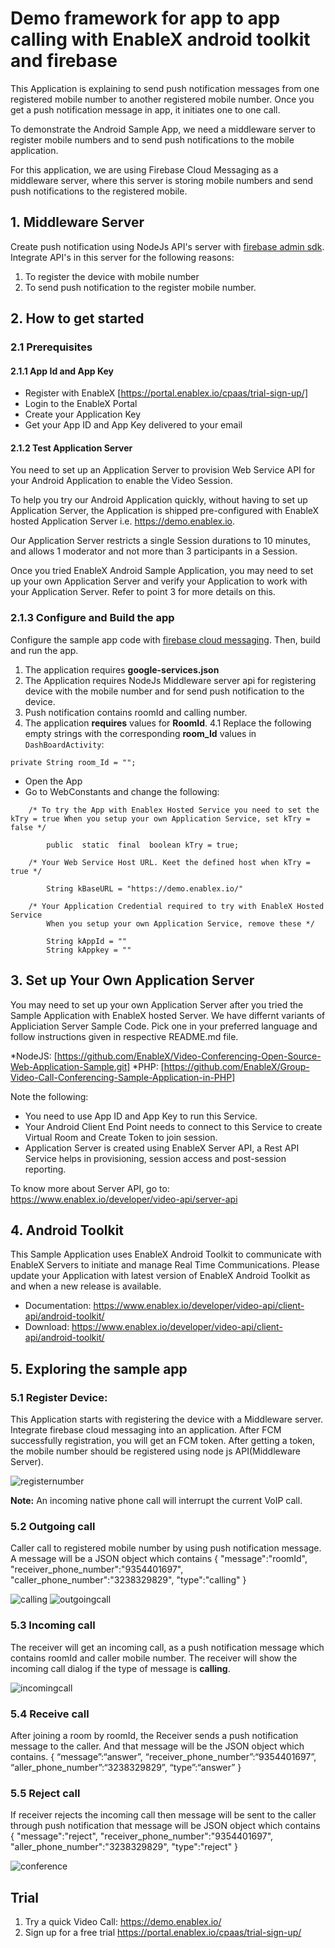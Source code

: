 # Demo framework for app to app calling with EnableX android toolkit and firebase 

This Application is explaining to send push notification messages from one registered mobile number to another registered mobile number. Once you get a push notification message in app, it initiates one to one call.

To demonstrate the Android Sample App, we need a middleware server to register mobile numbers and to send push notifications to the mobile application.

For this application, we are using Firebase Cloud Messaging as a middleware server, where this server is storing mobile numbers and send push notifications to the registered mobile.

## 1. Middleware Server
Create push notification using NodeJs API's server with [firebase admin sdk](https://firebase.google.com/docs/admin/setup). Integrate API's in this server for the following reasons:
1) To register the device with mobile number <br/> 
2) To send push notification to the register mobile number.

## 2. How to get started

### 2.1 Prerequisites

#### 2.1.1 App Id and App Key 

* Register with EnableX [https://portal.enablex.io/cpaas/trial-sign-up/] 
* Login to the EnableX Portal
* Create your Application Key
* Get your App ID and App Key delivered to your email

#### 2.1.2 Test Application Server

You need to set up an Application Server to provision Web Service API for your Android Application to enable the Video Session. 

To help you try our Android Application quickly, without having to set up Application Server, the Application is shipped pre-configured with EnableX hosted Application Server i.e. https://demo.enablex.io. 

Our Application Server restricts a single Session durations to 10 minutes, and allows 1 moderator and not more than 3 participants in a Session.

Once you tried EnableX Android Sample Application, you may need to set up your own  Application Server and verify your Application to work with your Application Server.  Refer to point 3 for more details on this.

### 2.1.3 Configure and Build the app

Configure the sample app code with [firebase cloud messaging](https://firebase.google.com/docs/android/setup). Then, build and run the app.
1. The application requires **google-services.json**
2. The Application requires NodeJs Middleware server api for registering device with the mobile number and for send push notification to the device.
3. Push notification contains roomId and calling number.
4. The application **requires** values for **RoomId**.
	4.1 Replace the following empty strings with the corresponding **room_Id** values in `DashBoardActivity`:
```
private String room_Id = "";
```

* Open the App
* Go to WebConstants and change the following:
``` 
    /* To try the App with Enablex Hosted Service you need to set the kTry = true When you setup your own Application Service, set kTry = false */
        
        public  static  final  boolean kTry = true;
        
    /* Your Web Service Host URL. Keet the defined host when kTry = true */
    
        String kBaseURL = "https://demo.enablex.io/"
        
    /* Your Application Credential required to try with EnableX Hosted Service
        When you setup your own Application Service, remove these */
        
        String kAppId = ""  
        String kAppkey = ""  
 ```
 
 
 ## 3. Set up Your Own Application Server

 You may need to set up your own Application Server after you tried the Sample Application with EnableX hosted Server. We have differnt variants of Appliciation Server Sample Code. Pick one in your preferred language and follow instructions given in respective README.md file.

 *NodeJS: [https://github.com/EnableX/Video-Conferencing-Open-Source-Web-Application-Sample.git]
 *PHP: [https://github.com/EnableX/Group-Video-Call-Conferencing-Sample-Application-in-PHP]

 Note the following:

 * You need to use App ID and App Key to run this Service.
 * Your Android Client End Point needs to connect to this Service to create Virtual Room and Create Token to join session.
 * Application Server is created using EnableX Server API, a Rest API Service helps in provisioning, session access and post-session reporting.  

 To know more about Server API, go to:
 https://www.enablex.io/developer/video-api/server-api
 
 ## 4. Android Toolkit

 This Sample Application uses EnableX Android Toolkit to communicate with EnableX Servers to initiate and manage Real Time Communications. Please update   your Application with latest version of EnableX Android Toolkit as and when a new release is available.

 * Documentation: https://www.enablex.io/developer/video-api/client-api/android-toolkit/
 * Download: https://www.enablex.io/developer/video-api/client-api/android-toolkit/
 
## 5. Exploring the sample app

### 5.1 Register Device: 

This Application starts with registering the device with a Middleware server. Integrate firebase cloud messaging into an application. After FCM successfully registration, you will get an FCM token. After getting a token, the mobile number should be registered using node js API(Middleware Server). 

![registernumber](./registernumber.png)

**Note:** An incoming native phone call will interrupt the current VoIP call.

### 5.2 Outgoing call
Caller call to registered mobile number by using push notification message. A message will be a JSON object which contains
{
	"message":"roomId",
	"receiver_phone_number":"9354401697",
	"caller_phone_number":"3238329829",
	"type":"calling"
}

![calling](./calling.png)
![outgoingcall](./outgoingcall.png)

### 5.3 Incoming call
The receiver will get an incoming call, as a push notification message which contains roomId and caller mobile number. The receiver will show the incoming call dialog if the type of message is **calling**.

![incomingcall](./incomingcall.png)

### 5.4 Receive call
After joining a room by roomId, the Receiver sends a push notification message to the caller. And that message will be the JSON object which contains.
{
“message”:“answer”,
“receiver_phone_number”:“9354401697”,
“aller_phone_number”:“3238329829”,
“type”:“answer”
}

### 5.5 Reject call
If receiver rejects the incoming call then message will be sent to the caller through push notification that message will be JSON object which contains
{
	"message":"reject",
	"receiver_phone_number":"9354401697",
	"aller_phone_number":"3238329829",
	"type":"reject"
}

![conference](./conference.png)


## Trial

1. Try a quick Video Call: https://demo.enablex.io/
2. Sign up for a free trial https://portal.enablex.io/cpaas/trial-sign-up/
